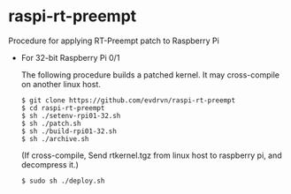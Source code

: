 raspi-rt-preempt======Procedure for applying RT-Preempt patch to Raspberry Pi* For 32-bit Raspberry Pi 0/1     The following procedure builds a patched kernel. It may cross-compile on another linux host.    ```    $ git clone https://github.com/evdrvn/raspi-rt-preempt    $ cd raspi-rt-preempt    $ sh ./setenv-rpi01-32.sh     $ sh ./patch.sh    $ sh ./build-rpi01-32.sh    $ sh ./archive.sh    ```    (If cross-compile, Send rtkernel.tgz from linux host to raspberry pi, and decompress it.)    ```    $ sudo sh ./deploy.sh    ```